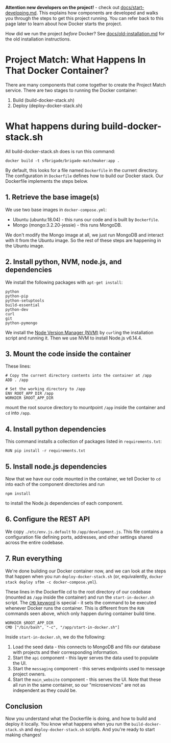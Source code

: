 **Attention new developers on the project!** - check out [docs/start-developing.md](https://github.com/designforsf/brigade-matchmaker/tree/master/docs/start-developing.md).
This explains how components are developed and walks you through the steps to get this project running. You can refer back to this page later to learn about how Docker
starts the project.

How did we run the project *before* Docker? See [docs/old-installation.md](https://github.com/designforsf/brigade-matchmaker/tree/master/docs/old-installation.md)
for the old installation instructions.

# Project Match: What Happens In That Docker Container?

There are many components that come together to create the Project Match service.
There are two stages to running the Docker container:
  1. Build (build-docker-stack.sh)
  2. Deploy (deploy-docker-stack.sh)

# What happens during build-docker-stack.sh
All build-docker-stack.sh does is run this command:
```
docker build -t sfbrigade/brigade-matchmaker:app .
```
By default, this looks for a file named `Dockerfile` in the current directory.
The configuration in `Dockerfile` defines how to build our Docker stack. Our
Dockerfile implements the steps below.

## 1. Retrieve the base image(s)

We use two base images in `docker-compose.yml`:
 * Ubuntu (ubuntu:18.04) - this runs our code and is built by `Dockerfile`.
 * Mongo (mongo:3.2.20-jessie) - this runs MongoDB.

We don't modify the Mongo image at all, we just run MongoDB and interact with it from the Ubuntu image.
So the rest of these steps are happening in the Ubuntu image.

## 2. Install python, NVM, node.js, and dependencies

We install the following packages with `apt-get install`:
```
python
python-pip
python-setuptools
build-essential
python-dev
curl
git
python-pymongo
```

We install the [Node Version Manager (NVM)](https://github.com/creationix/nvm) by `curl`ing the installation script and running it. Then we use NVM to install Node.js v6.14.4.

## 3. Mount the code inside the container

These lines:
```
# Copy the current directory contents into the container at /app
ADD . /app

# Set the working directory to /app
ENV ROOT_APP_DIR /app
WORKDIR $ROOT_APP_DIR
```
mount the root source directory to mountpoint `/app` inside the container and `cd` into `/app`.

## 4. Install python dependencies

This command installs a collection of packages listed in `requirements.txt`:
```
RUN pip install -r requirements.txt
```

## 5. Install node.js dependencies

Now that we have our code mounted in the container, we tell Docker to `cd` into each of the
component directories and run 
```
npm install
```
to install the Node.js dependencies of each component.

## 6. Configure the REST API

We copy `./etc/env.js.default` to `/app/development.js`. This file contains a configuration file defining
ports, addresses, and other settings shared across the entire codebase.

## 7. Run everything

We're done building our Docker container now, and we can look at the steps that happen when you run
`deploy-docker-stack.sh` (or, equivalently, `docker stack deploy sfbm -c docker-compose.yml`).

These lines in the Dockerfile cd to the root directory of our codebase (mounted as `/app` inside
the container) and run the `start-in-docker.sh` script. The
[`CMD` keyword](https://docs.docker.com/engine/reference/builder/#cmd) is special - it sets the
command to be executed whenever Docker runs the container. This is different from the `RUN` commands
seen above, which only happen during container build time.

```
WORKDIR $ROOT_APP_DIR
CMD ["/bin/bash", "-c", "/app/start-in-docker.sh"]
```

Inside `start-in-docker.sh`, we do the following:
  1. Load the seed data - this connects to MongoDB and fills our database with projects and their corresponding information.
  2. Start the `api` component - this layer serves the data used to populate the UI.
  3. Start the `messaging` component - this serves endpoints used to message project owners.
  4. Start the `main_website` component - this serves the UI.
Note that these all run in the same container, so our "microservices" are not as independent as they could be.

## Conclusion

Now you understand what the Dockerfile is doing, and how to build and deploy it locally. You know what happens when you run
the `build-docker-stack.sh` and `deploy-docker-stack.sh` scripts. And you're ready to start making changes!
